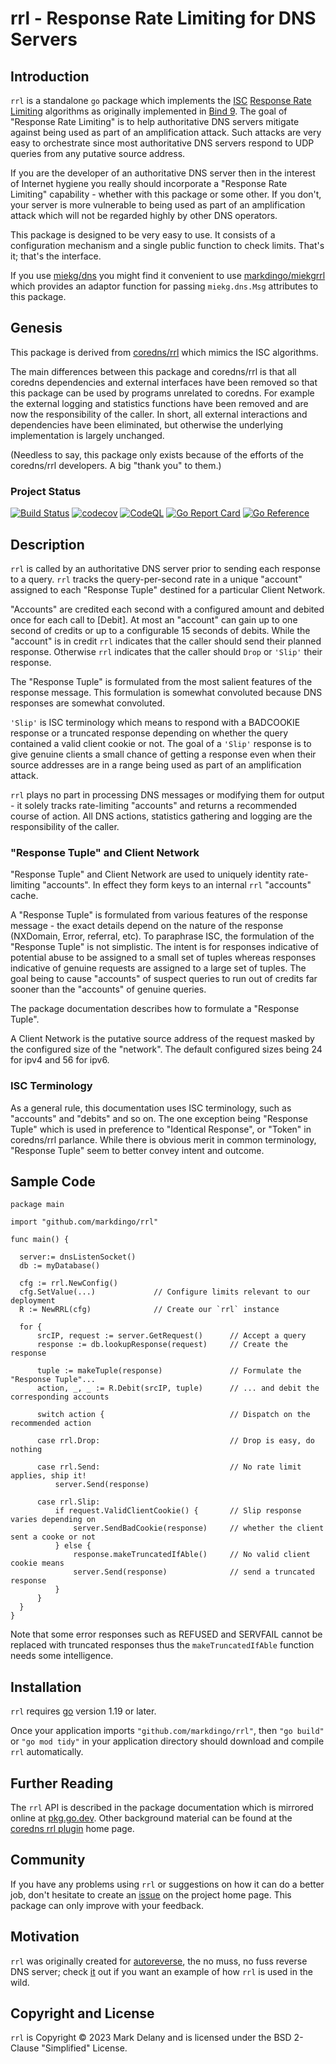 <!-- Always newline after period so diffs are easier to read. -->
# rrl - Response Rate Limiting for DNS Servers

## Introduction

`rrl` is a standalone `go` package which implements the [ISC](https://www.isc.org) [Response
Rate Limiting](https://kb.isc.org/docs/aa-01148) algorithms as originally implemented in
[Bind 9](https://www.isc.org/bind/).
The goal of "Response Rate Limiting" is to help authoritative DNS servers mitigate against
being used as part of an amplification attack.
Such attacks are very easy to orchestrate since most authoritative DNS servers respond to
UDP queries from any putative source address.

If you are the developer of an authoritative DNS server then in the interest of Internet
hygiene you really should incorporate a "Response Rate Limiting" capability - whether with
this package or some other.
If you don't, your server is more vulnerable to being used as part of an amplification
attack which will not be regarded highly by other DNS operators.

This package is designed to be very easy to use.
It consists of a configuration mechanism and a single public function to check limits.
That's it; that's the interface.

If you use [miekg/dns](https://github.com/miekg/dns) you might
find it convenient to use [markdingo/miekgrrl](https://github.com/markdingo/miekgrrl) which
provides an adaptor function for passing `miekg.dns.Msg` attributes to this package.

## Genesis

This package is derived from [coredns/rrl](https://github.com/coredns/rrl) which mimics
the ISC algorithms.

The main differences between this package and coredns/rrl is that all coredns dependencies
and external interfaces have been removed so that this package can be used by programs
unrelated to coredns.
For example the external logging and statistics functions have been removed and are now
the responsibility of the caller.
In short, all external interactions and dependencies have been eliminated, but otherwise the underlying
implementation is largely unchanged.

(Needless to say, this package only exists because of the efforts of the coredns/rrl developers.
A big "thank you" to them.)

### Project Status

[![Build Status](https://github.com/markdingo/rrl/actions/workflows/go.yml/badge.svg)](https://github.com/markdingo/rrl/actions/workflows/go.yml)
[![codecov](https://codecov.io/gh/markdingo/rrl/branch/main/graph/badge.svg)](https://codecov.io/gh/markdingo/rrl)
[![CodeQL](https://github.com/markdingo/rrl/actions/workflows/codeql-analysis.yml/badge.svg)](https://github.com/markdingo/rrl/actions/workflows/codeql-analysis.yml)
[![Go Report Card](https://goreportcard.com/badge/github.com/markdingo/rrl)](https://goreportcard.com/report/github.com/markdingo/rrl)
[![Go Reference](https://pkg.go.dev/badge/github.com/markdingo/rrl.svg)](https://pkg.go.dev/github.com/markdingo/rrl)

## Description

`rrl` is called by an authoritative DNS server prior to sending each response to a query.
`rrl` tracks the query-per-second rate in a unique "account" assigned to each "Response
Tuple" destined for a particular Client Network.

"Accounts" are credited each second with a configured amount and debited once for
each call to [Debit].
At most an "account" can gain up to one second of credits or up to a configurable 15
seconds of debits.
While the "account" is in credit `rrl` indicates that the caller should send their planned response.
Otherwise `rrl` indicates that the caller should `Drop` or `'Slip'` their response.

The "Response Tuple" is formulated from the most salient features of the response message.
This formulation is somewhat convoluted because DNS responses are somewhat convoluted.

`'Slip'` is ISC terminology which means to respond with a BADCOOKIE response or a
truncated response depending on whether the query contained a valid client cookie or not.
The goal of a `'Slip'` response is to give genuine clients a small chance of getting a
response even when their source addresses are in a range being used as part of an
amplification attack.

`rrl` plays no part in processing DNS messages or modifying them for output - it solely
tracks rate-limiting "accounts" and returns a recommended course of action.
All DNS actions, statistics gathering and logging are the responsibility of the caller.

### "Response Tuple" and Client Network

"Response Tuple" and Client Network are used to uniquely identity rate-limiting
"accounts".
In effect they form keys to an internal `rrl` "accounts" cache.

A "Response Tuple" is formulated from various features of the response message - the exact
details depend on the nature of the response (NXDomain, Error, referral, etc).
To paraphrase ISC, the formulation of the "Response Tuple" is not simplistic.
The intent is for responses indicative of potential abuse to be assigned to a small set of
tuples whereas responses indicative of genuine requests are assigned to a large set of
tuples.
The goal being to cause "accounts" of suspect queries to run out of credits far sooner
than the "accounts" of genuine queries.

The package documentation describes how to formulate a "Response Tuple".

A Client Network is the putative source address of the request masked by the configured
size of the "network".
The default configured sizes being 24 for ipv4 and 56 for ipv6.

### ISC Terminology

As a general rule, this documentation uses ISC terminology, such as "accounts" and
"debits" and so on.
The one exception being "Response Tuple" which is used in preference to "Identical
Response", or "Token" in coredns/rrl parlance.
While there is obvious merit in common terminology, "Response Tuple" seem to better
convey intent and outcome.

## Sample Code

    package main

    import "github.com/markdingo/rrl"

    func main() {

      server:= dnsListenSocket()
      db := myDatabase()
          
      cfg := rrl.NewConfig()
      cfg.SetValue(...)             // Configure limits relevant to our deployment
      R := NewRRL(cfg)              // Create our `rrl` instance

      for {
          srcIP, request := server.GetRequest()      // Accept a query
          response := db.lookupResponse(request)     // Create the response

          tuple := makeTuple(response)               // Formulate the "Response Tuple"...
          action, _, _ := R.Debit(srcIP, tuple)      // ... and debit the corresponding accounts

          switch action {                            // Dispatch on the recommended action

          case rrl.Drop:                             // Drop is easy, do nothing

          case rrl.Send:                             // No rate limit applies, ship it!
              server.Send(response)

          case rrl.Slip:
              if request.ValidClientCookie() {       // Slip response varies depending on
                  server.SendBadCookie(response)     // whether the client sent a cooke or not
              } else {
                  response.makeTruncatedIfAble()     // No valid client cookie means
                  server.Send(response)              // send a truncated response
              }
          }
      }
    }

Note that some error responses such as REFUSED and SERVFAIL cannot be replaced with
truncated responses thus the `makeTruncatedIfAble` function needs some intelligence.

## Installation

`rrl` requires [go](https://golang.org) version 1.19 or later.

Once your application imports `"github.com/markdingo/rrl"`, then `"go build"` or `"go mod
tidy"` in your application directory should download and compile `rrl` automatically.

## Further Reading

The `rrl` API is described in the package documentation which is mirrored online at
[pkg.go.dev](https://pkg.go.dev/github.com/markdingo/rrl).
Other background material can be found at the [coredns rrl
plugin](https://github.com/coredns/rrl) home page.

## Community

If you have any problems using `rrl` or suggestions on how it can do a better job,
don't hesitate to create an [issue](https://github.com/markdingo/rrl/issues) on
the project home page.
This package can only improve with your feedback.

## Motivation

`rrl` was originally created for [autoreverse](https://github.com/markdingo/autoreverse),
the no muss, no fuss reverse DNS server; check
[it](https://github.com/markdingo/autoreverse) out if you want an example of how `rrl` is
used in the wild.

## Copyright and License

`rrl` is Copyright :copyright: 2023 Mark Delany and is licensed under the BSD
2-Clause "Simplified" License.
